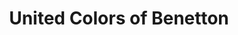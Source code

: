 ---
title: "United Colors of Benetton"
url: /las-condes/united-colors-of-benetton/
shop: Kleidung
---